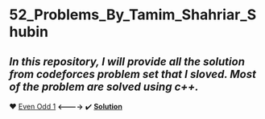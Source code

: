 # 52_Problems_By_Tamim_Shahriar_Shubin

## ***In this repository, I will provide all the solution from codeforces problem set that I sloved. Most of the problem are solved using c++.***

:heart: [Even Odd 1](https://lightoj.com/problem/dimik-even-odd-1) <span><b><----></b></span>
:heavy_check_mark: <a href="https://github.com/Masum-SM/52_Problems_By_Tamim_Shahriar_Shubin/blob/main/even_odd_1.cpp"><b>Solution</b></a>
